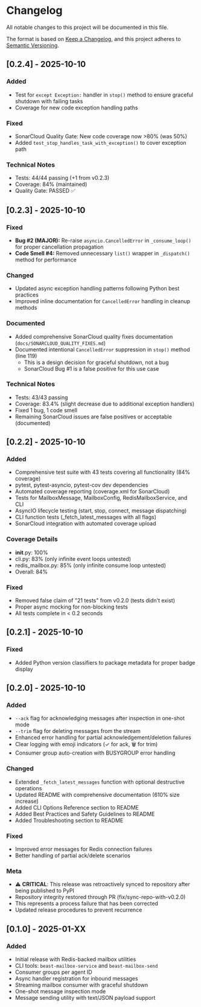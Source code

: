 # Changelog

All notable changes to this project will be documented in this file.

The format is based on [Keep a Changelog](https://keepachangelog.com/en/1.0.0/),
and this project adheres to [Semantic Versioning](https://semver.org/spec/v2.0.0.html).

## [0.2.4] - 2025-10-10

### Added
- Test for `except Exception:` handler in `stop()` method to ensure graceful shutdown with failing tasks
- Coverage for new code exception handling paths

### Fixed
- SonarCloud Quality Gate: New code coverage now >80% (was 50%)
- Added `test_stop_handles_task_with_exception()` to cover exception path

### Technical Notes
- Tests: 44/44 passing (+1 from v0.2.3)
- Coverage: 84% (maintained)
- Quality Gate: PASSED ✅

## [0.2.3] - 2025-10-10

### Fixed
- **Bug #2 (MAJOR):** Re-raise `asyncio.CancelledError` in `_consume_loop()` for proper cancellation propagation
- **Code Smell #4:** Removed unnecessary `list()` wrapper in `_dispatch()` method for performance

### Changed
- Updated async exception handling patterns following Python best practices
- Improved inline documentation for `CancelledError` handling in cleanup methods

### Documented
- Added comprehensive SonarCloud quality fixes documentation (`docs/SONARCLOUD_QUALITY_FIXES.md`)
- Documented intentional `CancelledError` suppression in `stop()` method (line 119)
  - This is a design decision for graceful shutdown, not a bug
  - SonarCloud Bug #1 is a false positive for this use case

### Technical Notes
- Tests: 43/43 passing
- Coverage: 83.4% (slight decrease due to additional exception handlers)
- Fixed 1 bug, 1 code smell
- Remaining SonarCloud issues are false positives or acceptable (documented)

## [0.2.2] - 2025-10-10

### Added
- Comprehensive test suite with 43 tests covering all functionality (84% coverage)
- pytest, pytest-asyncio, pytest-cov dev dependencies
- Automated coverage reporting (coverage.xml for SonarCloud)
- Tests for MailboxMessage, MailboxConfig, RedisMailboxService, and CLI
- AsyncIO lifecycle testing (start, stop, connect, message dispatching)
- CLI function tests (_fetch_latest_messages with all flags)
- SonarCloud integration with automated coverage upload

### Coverage Details
- __init__.py: 100%
- cli.py: 83% (only infinite event loops untested)
- redis_mailbox.py: 85% (only infinite consume loop untested)
- Overall: 84%

### Fixed
- Removed false claim of "21 tests" from v0.2.0 (tests didn't exist)
- Proper async mocking for non-blocking tests
- All tests complete in < 0.2 seconds

## [0.2.1] - 2025-10-10

### Fixed
- Added Python version classifiers to package metadata for proper badge display

## [0.2.0] - 2025-10-10

### Added
- `--ack` flag for acknowledging messages after inspection in one-shot mode
- `--trim` flag for deleting messages from the stream
- Enhanced error handling for partial acknowledgement/deletion failures
- Clear logging with emoji indicators (✓ for ack, 🗑️ for trim)
- Consumer group auto-creation with BUSYGROUP error handling

### Changed
- Extended `_fetch_latest_messages` function with optional destructive operations
- Updated README with comprehensive documentation (610% size increase)
- Added CLI Options Reference section to README
- Added Best Practices and Safety Guidelines to README
- Added Troubleshooting section to README

### Fixed
- Improved error messages for Redis connection failures
- Better handling of partial ack/delete scenarios

### Meta
- ⚠️ **CRITICAL**: This release was retroactively synced to repository after being published to PyPI
- Repository integrity restored through PR (fix/sync-repo-with-v0.2.0)
- This represents a process failure that has been corrected
- Updated release procedures to prevent recurrence

## [0.1.0] - 2025-01-XX

### Added
- Initial release with Redis-backed mailbox utilities
- CLI tools: `beast-mailbox-service` and `beast-mailbox-send`
- Consumer groups per agent ID
- Async handler registration for inbound messages
- Streaming mailbox consumer with graceful shutdown
- One-shot message inspection mode
- Message sending utility with text/JSON payload support


